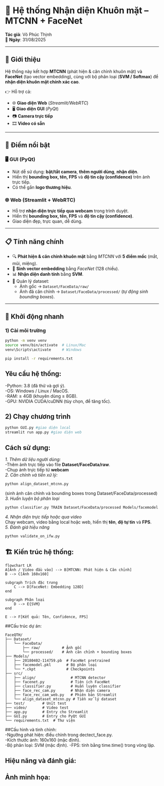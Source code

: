 # 🚀 Hệ thống Nhận diện Khuôn mặt – **MTCNN + FaceNet**  
**Tác giả**: Võ Phúc Thịnh  
📅 **Ngày**: 31/08/2025  

---

## 📖 Giới thiệu  
Hệ thống này kết hợp **MTCNN** (phát hiện & căn chỉnh khuôn mặt) và **FaceNet** (tạo vector embedding), cùng với bộ phân loại (**SVM / Softmax**) để **nhận diện khuôn mặt chính xác cao**.  

👉 Hỗ trợ cả:  
- 🌐 **Giao diện Web** (_Streamlit/WebRTC_)  
- 🖥 **Giao diện GUI** (_PyQt_)  
- 📷 **Camera trực tiếp**  
- 🎞 **Video có sẵn**  

---

## 🌟 Điểm nổi bật  

### 🖥 GUI (PyQt)  
- Nút dễ sử dụng: **bật/tắt camera**, **thêm người dùng**, **nhận diện**.  
- Hiển thị **bounding box, tên, FPS** và **độ tin cậy (confidence)** trên ảnh trực tiếp.  
- Có thể gắn **logo thương hiệu**.  

### 🌐 Web (Streamlit + WebRTC)  
- Hỗ trợ **nhận diện trực tiếp qua webcam** trong trình duyệt.  
- Hiển thị **bounding box, tên, FPS** và **độ tin cậy (confidence)**.  
- Giao diện đẹp, trực quan, dễ dùng.  

---

## 📋 Tính năng chính  
- 🔍 **Phát hiện & căn chỉnh khuôn mặt** bằng _MTCNN_ với **5 điểm mốc** (mắt, mũi, miệng).  
- 🧠 **Sinh vector embedding** bằng _FaceNet_ (128 chiều).  
- 📊 **Nhận diện danh tính** bằng **SVM**.  
- 💾 Quản lý dataset:  
  - Ảnh gốc → `Dataset/FaceData/raw/`  
  - Ảnh đã căn chỉnh → `Dataset/FaceData/processed/` (_tự động sinh bounding boxes_).  

---

## 🚀 Khởi động nhanh  

### 1) Cài môi trường  
```bash
python -m venv venv  
source venv/bin/activate  # Linux/Mac  
venv\Scripts\activate     # Windows  

pip install -r requirements.txt
```
## Yêu cầu hệ thống:
-Python: 3.8 (đã thử và gợi ý).  
-OS: Windows / Linux / MacOS.  
-RAM: ≥ 4GB (khuyên dùng ≥ 8GB).  
-GPU: NVIDIA CUDA/cuDNN (tùy chọn, để tăng tốc).  
## 2) Chạy chương trình
```bash
python GUI.py #giao diện local
streamlit run app.py #giao diện web
```
## Cách sử dụng:
*1. Thêm dữ liệu người dùng:*  
-Thêm ảnh trực tiếp vào file **Dataset/FaceData/raw**.  
-Chụp ảnh trực tiếp từ **webcam**  
*2. Căn chỉnh và tiền xử lý:*  
```bash
python align_dataset_mtcnn.py
```
(sinh ảnh căn chỉnh và bounding boxes trong Dataset/FaceData/processed)  
*3. Huấn luyện bộ phân loại*  
```bash
python classifier.py TRAIN Dataset/FaceData/processed Models/facemodel.pkl
```
*4. Nhận diện trực tiếp hoặc qua video*  
Chạy webcam, video bằng local hoặc web, hiển thị **tên**, **độ tự tin** và **FPS**.  
*5. Đánh giá hiệu năng*  
```bash
python validate_on_ifw.py
```
## 🏗 Kiến trúc hệ thống:
```mermaid
flowchart LR
A[Ảnh / Video đầu vào] --> B[MTCNN: Phát hiện & Căn chỉnh]
B --> C[Ảnh 160x160]

subgraph Trích đặc trưng
    C --> D[FaceNet: Embedding 128D]
end

subgraph Phân loại
    D --> E{SVM}
end

E --> F[Kết quả: Tên, Confidence, FPS]
```
##Cấu trúc dự án:  
```text
FaceQTH/
├── Dataset/
│   └── FaceData/
│       ├── raw/          # Ảnh gốc
│       └── processed/    # Ảnh căn chỉnh + bounding boxes
├── Models/
│   ├── 20180402-114759.pb  # FaceNet pretrained
│   ├── facemodel.pkl       # Bộ phân loại
│   └── *.ckpt              # Checkpoints
├── src/
│   ├── align/                # MTCNN detector
│   ├── facenet.py            # Tiện ích FaceNet
│   ├── classifier.py         # Huấn luyện classifier
│   ├── face_rec_cam.py       # Nhận diện camera
│   ├── face_rec_cam_web.py   # Phiên bản Streamlit
│   └── align_dataset_mtcnn.py # Tiền xử lý dataset
├── test/        # Unit test
├── video/       # Video test
├── app.py       # Entry cho Streamlit
├── GUI.py       # Entry cho PyQt GUI
└── requirements.txt  # Thư viện
```
##Cấu hình và tinh chỉnh:  
-Ngưỡng phát hiện: điều chỉnh trong dectect_face.py.  
-Kích thước ảnh: 160x160 (mặc định).  
-Bộ phân loại: SVM (mặc định).
-FPS: tính bằng time.time() trong vòng lặp.  
## Hiệu năng và đánh giá:  
## Ảnh minh họa:  

